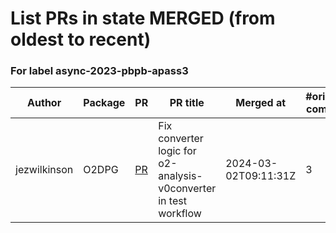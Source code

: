 # List PRs in state MERGED (from oldest to recent)


### For label async-2023-pbpb-apass3

| Author | Package | PR | PR title | Merged at | #original commits | Merge commit |
| --- | --- | --- | --- | --- | --- | --- |
| jezwilkinson | O2DPG | [PR](https://github.com/AliceO2Group/O2DPG/pull/1493) | Fix converter logic for o2-analysis-v0converter in test workflow | 2024-03-02T09:11:31Z | 3 | c95a0484615cc6970332498d1d437f40ca84c173 |
